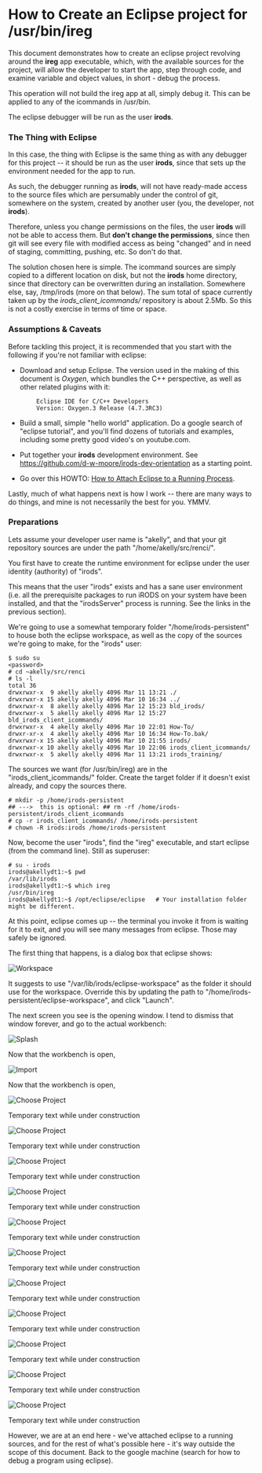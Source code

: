 # How to Create an Eclipse project for /usr/bin/ireg

This document demonstrates how to create an eclipse project revolving around the **ireg** app executable, which, with the available sources for the project, will allow the developer to start the app, step through code, and examine variable and object values, in short - debug the process.

This operation will not build the ireg app at all, simply debug it.  This can be applied to any of the icommands in /usr/bin.

The eclipse debugger will be run as the user **irods**.


### The Thing with Eclipse ###
 
In this case, the thing with Eclipse is the same thing as with any debugger for this project -- it should be run as the user **irods**, since that sets up the environment needed for the app to run.

As such, the debugger running as **irods**, will not have ready-made access to the source files which are persumably under the control of git, somewhere on the system, created by another user (you, the developer, not **irods**).

Therefore, unless you change permissions on the files, the user **irods** will not be able to access them.  But **don't change the permissions**, since then git will see every file with modified access as being "changed" and in need of staging, committing, pushing, etc.  So don't do that. 

The solution chosen here is simple.  The icommand sources are simply copied to a different location on disk, but not the **irods** home directory, since that directory can be overwritten during an installation.  Somewhere else, say, /tmp/irods (more on that below).  The sum total of space currently taken up by the *irods_client_icommands/* repository is about 2.5Mb. So this is not a costly exercise in terms of time or space.


### Assumptions & Caveats ###

Before tackling this project, it is recommended that you start with the following if you're not familiar with eclipse:
* Download and setup Eclipse. The version used in the making of this document is *Oxygen*, which bundles the C++ perspective, as well as other related plugins with it:

~~~
		Eclipse IDE for C/C++ Developers
		Version: Oxygen.3 Release (4.7.3RC3)
~~~

* Build a small, simple "hello world" application.  Do a google search of "eclipse tutorial", and you'll find dozens of tutorials and examples, including some pretty good video's on youtube.com.


* Put together your **irods** development environment. See https://github.com/d-w-moore/irods-dev-orientation as a starting point. 


* Go over this HOWTO: [How to Attach Eclipse to a Running Process](https://github.com/andrew-irods/How-To/blob/master/Eclipse-attach-to-running-process.md). 

Lastly, much of what happens next is how I work -- there are many ways to do things, and mine is not necessarily the best for you.  YMMV. 

### Preparations 

Lets assume your developer user name is "akelly", and that your git repository sources are under the path "/home/akelly/src/renci/".  

You first have to create the runtime environment for eclipse under the user identity (authority) of "irods".  

This means that the user "irods" exists and has a sane user environment (i.e. all the prerequisite packages to run iRODS on your system have been installed, and that the "irodsServer" process is running.  See the links in the previous section).

We're going to use a somewhat temporary folder "/home/irods-persistent" to house both the eclipse workspace, as well as the copy of the sources we're going to make, for the "irods" user:

~~~
$ sudo su
<password>
# cd ~akelly/src/renci
# ls -l
total 36
drwxrwxr-x  9 akelly akelly 4096 Mar 11 13:21 ./
drwxrwxr-x 15 akelly akelly 4096 Mar 10 16:34 ../
drwxrwxr-x  8 akelly akelly 4096 Mar 12 15:23 bld_irods/
drwxrwxr-x  5 akelly akelly 4096 Mar 12 15:27 bld_irods_client_icommands/
drwxrwxr-x  4 akelly akelly 4096 Mar 10 22:01 How-To/
drwxr-xr-x  4 akelly akelly 4096 Mar 10 16:34 How-To.bak/
drwxrwxr-x 15 akelly akelly 4096 Mar 10 21:55 irods/
drwxrwxr-x 10 akelly akelly 4096 Mar 10 22:06 irods_client_icommands/
drwxrwxr-x  5 akelly akelly 4096 Mar 11 13:21 irods_training/
~~~

The sources we want (for /usr/bin/ireg) are in the "irods\_client\_icommands/" folder.  Create the target folder if it doesn't exist already, and copy the sources there.

~~~
# mkdir -p /home/irods-persistent
## --->  this is optional: ## rm -rf /home/irods-persistent/irods_client_icommands  
# cp -r irods_client_icommands/ /home/irods-persistent 
# chown -R irods:irods /home/irods-persistent
~~~

Now, become the user "irods", find the "ireg" executable, and start eclipse (from the command line). Still as superuser:

~~~
# su - irods
irods@akellydt1:~$ pwd
/var/lib/irods
irods@akellydt1:~$ which ireg
/usr/bin/ireg
irods@akellydt1:~$ /opt/eclipse/eclipse   # Your installation folder might be different.

~~~

At this point, eclipse comes up -- the terminal you invoke it from is waiting for it to exit, and you will see many messages from eclipse.  Those may safely be ignored.

The first thing that happens, is a dialog box that eclipse shows:

![Workspace](images/debug-icmds-image1.png "Choose a workspace for the irods user") 

It suggests to use "/var/lib/irods/eclipse-workspace" as the folder it should use for the workspace.  Override this by updating the path to "/home/irods-persistent/eclipse-workspace", and click "Launch".

The next screen you see is the opening window.  I tend to dismiss that window forever, and go to the actual workbench:

![Splash](images/debug-icmds-image1-1.png "Move on to the worksbench") 

Now that the workbench is open, 

![Import](images/debug-icmds-image151.png "Import the executable /usr/bin/ireg") 

Now that the workbench is open, 

![Choose Project](images/debug-icmds-image2.png "Create an a new executable project") 

Temporary text while under construction


![Choose Project](images/debug-icmds-image3.png "Create an a new executable project") 

Temporary text while under construction


![Choose Project](images/debug-icmds-image4.png "Create an a new executable project") 

Temporary text while under construction


![Choose Project](images/debug-icmds-image5.png "Create an a new executable project") 

Temporary text while under construction


![Choose Project](images/debug-icmds-image6.png "Create an a new executable project") 

Temporary text while under construction


![Choose Project](images/debug-icmds-image7.png "Create an a new executable project") 

Temporary text while under construction


![Choose Project](images/debug-icmds-image8.png "Create an a new executable project") 

Temporary text while under construction


![Choose Project](images/debug-icmds-image9.png "Create an a new executable project") 

Temporary text while under construction


![Choose Project](images/debug-icmds-image10.png "Create an a new executable project") 

Temporary text while under construction


![Choose Project](images/debug-icmds-image11.png "Create an a new executable project") 

Temporary text while under construction


![Choose Project](images/debug-icmds-image12.png "Create an a new executable project") 

Temporary text while under construction


However, we are at an end here - we've attached eclipse to a running sources, and for the rest of what's possible here - it's way outside the scope of this document.  Back to the google machine (search for how to debug a program using eclipse).




